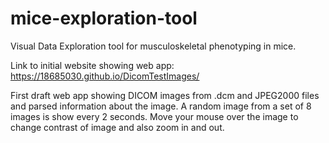 # mice-exploration-tool
Visual Data Exploration tool for musculoskeletal phenotyping in mice.

Link to initial website showing web app: https://18685030.github.io/DicomTestImages/

First draft web app showing DICOM images from .dcm and JPEG2000 files and parsed information about the image.
A random image from a set of 8 images is show every 2 seconds. Move your mouse over the image to change contrast of image and also zoom in and out.

